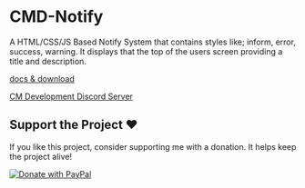 # CMD-Notify
A HTML/CSS/JS Based Notify System that contains styles like; inform, error, success, warning. It displays that the top of the users screen providing a title and description.

[docs & download](https://cm-development.gitbook.io/cm-development-docs/free-projects/cmd-notify)

[CM Development Discord Server](https://discord.gg/vDSqmrEeKh)

## Support the Project ❤️  
If you like this project, consider supporting me with a donation. It helps keep the project alive!  

[![Donate with PayPal](https://www.paypalobjects.com/en_US/i/btn/btn_donate_LG.gif)](https://www.paypal.com/donate/?hosted_button_id=S9MEFTQLRRD3Q)
